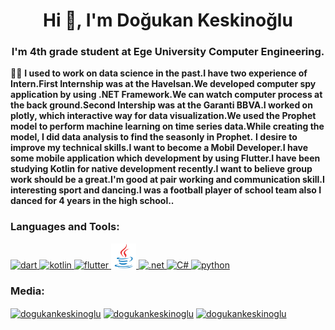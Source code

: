 <h1 align="center">Hi 👋, I'm Doğukan Keskinoğlu</h1>
<h3 align="center">I'm 4th grade student at Ege University Computer Engineering.</h3>

👨‍💻 **I used to work on data science in the past.I have two experience of Intern.First Internship was at the Havelsan.We developed computer spy application by using .NET Framework.We can watch computer process at the back ground.Second Intership was at the Garanti BBVA.I worked on plotly, which interactive way for data visualization.We used the Prophet model to perform machine learning on time series data.While creating the model, I did data analysis to find the seasonly in Prophet.**
**I desire to improve my technical skills.I want to become a Mobil Developer.I have some mobile application which development by using Flutter.I have been studying Kotlin for native development recently.I want to believe group work should be a great.I'm good at pair working and communication skill.I interesting sport and dancing.I was a football player of school team also I danced for 4 years in the high school..**




<h3 align="left">Languages and Tools:</h3>
<p align="left"> 
<a href="https://dart.dev" target="_blank"> <img src="https://www.vectorlogo.zone/logos/dartlang/dartlang-icon.svg" alt="dart" width="40" height="40"/> </a> 
<a href="https://kotlinlang.org/" target="_blank"> <img src="https://www.vectorlogo.zone/logos/kotlinlang/kotlinlang-icon.svg" alt="kotlin" width="40" height="40"/> </a>
<a href="https://flutter.dev" target="_blank"> <img src="https://www.vectorlogo.zone/logos/flutterio/flutterio-icon.svg" alt="flutter" width="40" height="40"/> </a> 
<a href="https://www.java.com" target="_blank"> <img src="https://raw.githubusercontent.com/devicons/devicon/master/icons/java/java-original.svg" alt="java" width="40" height="40"/> </a>
<a href="https://dotnet.microsoft.com/download/dotnet-framework/net48" target="_blank"> <img src="https://www.vectorlogo.zone/logos/dotnet/dotnet-vertical.svg" alt=".net" width="40" height="40"/> </a> 
<a href="https://docs.microsoft.com/tr-tr/dotnet/csharp/" target="_blank"> <img src="https://brandeps.com/logo-download/C/C-Sharp-logo-vector-01.svg" alt="C#" width="40" height="40"/> </a> 
<a href="https://www.python.org" target="_blank"> <img src="https://www.vectorlogo.zone/logos/python/python-horizontal.svg" alt="python" width="40" height="40"/> </a> 



<h3 align="left">Media:</h3>
<p align="left">
<a href="https://www.linkedin.com/in/dogukankeskinoglu/" target="blank"><img align="center" src="https://www.vectorlogo.zone/logos/linkedin/linkedin-icon.svg" alt="dogukankeskinoglu" height="30" width="40" /></a>
<a href="https://www.hackerrank.com/dgukankeskinoglu" target="blank"><img align="center" src="https://cdn.worldvectorlogo.com/logos/hackerrank.svg" alt="dogukankeskinoglu" height="30" width="40" /></a>
<a href="https://www.kaggle.com/dogukankeskinoglu" target="blank"><img align="center" src="https://www.vectorlogo.zone/logos/kaggle/kaggle-ar21.svg" alt="dogukankeskinoglu" height="30" width="40" /></a>
</p>
